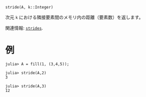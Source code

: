 ```
stride(A, k::Integer)
```

次元 `k` における隣接要素間のメモリ内の距離（要素数）を返します。

関連情報: [`strides`](@ref).

# 例

```jldoctest
julia> A = fill(1, (3,4,5));

julia> stride(A,2)
3

julia> stride(A,3)
12
```
